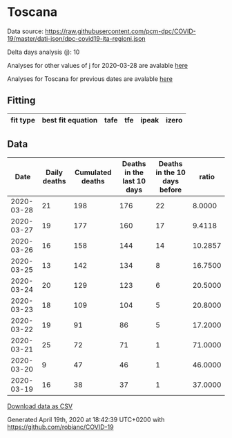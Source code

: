 # Toscana

Data source: https://raw.githubusercontent.com/pcm-dpc/COVID-19/master/dati-json/dpc-covid19-ita-regioni.json

Delta days analysis (j): 10

Analyses for other values of j for 2020-03-28 are avalable [here](../2020-03-28/README.md)

Analyses for Toscana for previous dates are avalable [here](../README.md)

## Fitting 
|fit type|best fit equation|tafe|tfe|ipeak|izero|
|-------|-----|--------|------|---|---|

## Data
|Date|Daily deaths|Cumulated deaths|Deaths in the last 10 days|Deaths in the 10 days before|ratio|
|----|----------|-----------|-------|--------------------|-----|
|2020-03-28|21|198|176|22|8.0000|
|2020-03-27|19|177|160|17|9.4118|
|2020-03-26|16|158|144|14|10.2857|
|2020-03-25|13|142|134|8|16.7500|
|2020-03-24|20|129|123|6|20.5000|
|2020-03-23|18|109|104|5|20.8000|
|2020-03-22|19|91|86|5|17.2000|
|2020-03-21|25|72|71|1|71.0000|
|2020-03-20|9|47|46|1|46.0000|
|2020-03-19|16|38|37|1|37.0000|

[Download data as CSV](COVID-19_toscana_j10_2020-03-28.csv)

Generated April 19th, 2020 at 18:42:39 UTC+0200 with https://github.com/robianc/COVID-19
